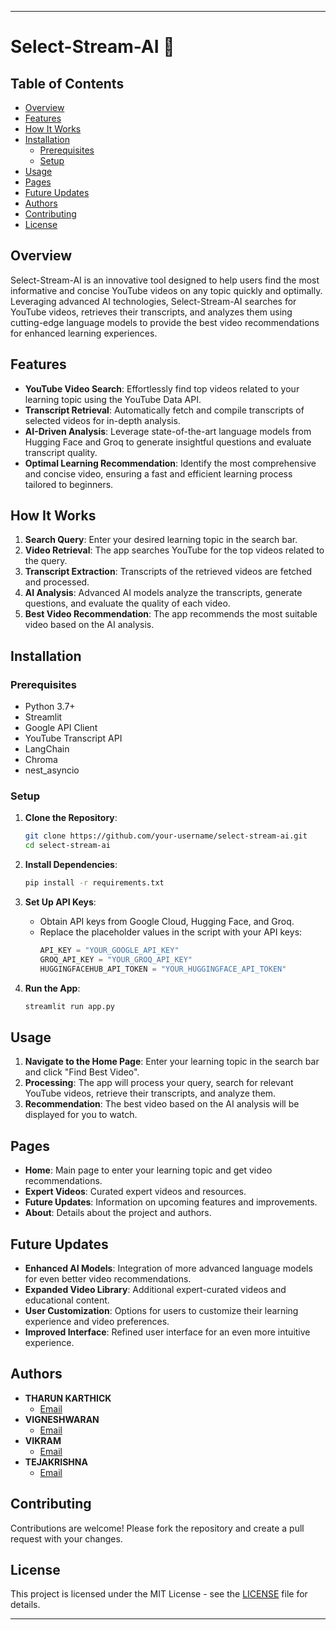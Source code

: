  ---

# Select-Stream-AI 🎥

## Table of Contents
- [Overview](#overview)
- [Features](#features)
- [How It Works](#how-it-works)
- [Installation](#installation)
  - [Prerequisites](#prerequisites)
  - [Setup](#setup)
- [Usage](#usage)
- [Pages](#pages)
- [Future Updates](#future-updates)
- [Authors](#authors)
- [Contributing](#contributing)
- [License](#license)

## Overview

Select-Stream-AI is an innovative tool designed to help users find the most informative and concise YouTube videos on any topic quickly and optimally. Leveraging advanced AI technologies, Select-Stream-AI searches for YouTube videos, retrieves their transcripts, and analyzes them using cutting-edge language models to provide the best video recommendations for enhanced learning experiences.

## Features

- **YouTube Video Search**: Effortlessly find top videos related to your learning topic using the YouTube Data API.
- **Transcript Retrieval**: Automatically fetch and compile transcripts of selected videos for in-depth analysis.
- **AI-Driven Analysis**: Leverage state-of-the-art language models from Hugging Face and Groq to generate insightful questions and evaluate transcript quality.
- **Optimal Learning Recommendation**: Identify the most comprehensive and concise video, ensuring a fast and efficient learning process tailored to beginners.

## How It Works

1. **Search Query**: Enter your desired learning topic in the search bar.
2. **Video Retrieval**: The app searches YouTube for the top videos related to the query.
3. **Transcript Extraction**: Transcripts of the retrieved videos are fetched and processed.
4. **AI Analysis**: Advanced AI models analyze the transcripts, generate questions, and evaluate the quality of each video.
5. **Best Video Recommendation**: The app recommends the most suitable video based on the AI analysis.

## Installation

### Prerequisites

- Python 3.7+
- Streamlit
- Google API Client
- YouTube Transcript API
- LangChain
- Chroma
- nest_asyncio

### Setup

1. **Clone the Repository**:
    ```bash
    git clone https://github.com/your-username/select-stream-ai.git
    cd select-stream-ai
    ```

2. **Install Dependencies**:
    ```bash
    pip install -r requirements.txt
    ```

3. **Set Up API Keys**:
    - Obtain API keys from Google Cloud, Hugging Face, and Groq.
    - Replace the placeholder values in the script with your API keys:
      ```python
      API_KEY = "YOUR_GOOGLE_API_KEY"
      GROQ_API_KEY = "YOUR_GROQ_API_KEY"
      HUGGINGFACEHUB_API_TOKEN = "YOUR_HUGGINGFACE_API_TOKEN"
      ```

4. **Run the App**:
    ```bash
    streamlit run app.py
    ```

## Usage

1. **Navigate to the Home Page**: Enter your learning topic in the search bar and click "Find Best Video".
2. **Processing**: The app will process your query, search for relevant YouTube videos, retrieve their transcripts, and analyze them.
3. **Recommendation**: The best video based on the AI analysis will be displayed for you to watch.

## Pages

- **Home**: Main page to enter your learning topic and get video recommendations.
- **Expert Videos**: Curated expert videos and resources.
- **Future Updates**: Information on upcoming features and improvements.
- **About**: Details about the project and authors.

## Future Updates

- **Enhanced AI Models**: Integration of more advanced language models for even better video recommendations.
- **Expanded Video Library**: Additional expert-curated videos and educational content.
- **User Customization**: Options for users to customize their learning experience and video preferences.
- **Improved Interface**: Refined user interface for an even more intuitive experience.

## Authors

- **THARUN KARTHICK**
  - [Email](mailto:karthicktharun11@gmail.com)
- **VIGNESHWARAN**
  - [Email](mailto:vign22112.it@rmkec.ac.in)
- **VIKRAM**
  - [Email](mailto:vikrxmofficial@gmail.com)
- **TEJAKRISHNA**
  - [Email](mailto:teja22105.it@rmkec.ac.in)

## Contributing

Contributions are welcome! Please fork the repository and create a pull request with your changes.

## License

This project is licensed under the MIT License - see the [LICENSE](LICENSE) file for details.

---
